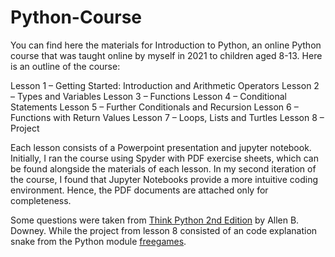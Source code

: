 # Python-Course

You can find here the materials for Introduction to Python, an online Python course that was taught online by myself in 2021 to children aged 8-13. Here is an outline of the course:

Lesson 1 – Getting Started: Introduction and Arithmetic Operators
Lesson 2 – Types and Variables 
Lesson 3 – Functions
Lesson 4 – Conditional Statements 
Lesson 5 – Further Conditionals and Recursion
Lesson 6 – Functions with Return Values
Lesson 7 – Loops, Lists and Turtles
Lesson 8 – Project 

Each lesson consists of a Powerpoint presentation and jupyter notebook. Initially, I ran the course using Spyder with PDF exercise sheets, which can be found alongside the materials of each lesson. In my second iteration of the course, I found that Jupyter Notebooks provide a more intuitive coding environment. Hence, the PDF documents are attached only for completeness. 

Some questions were taken from [Think Python 2nd Edition](https://greenteapress.com/wp/think-python-2e/) by Allen B. Downey. While the project from lesson 8 consisted of an code explanation snake from the Python module [freegames](https://pypi.org/project/freegames/).
